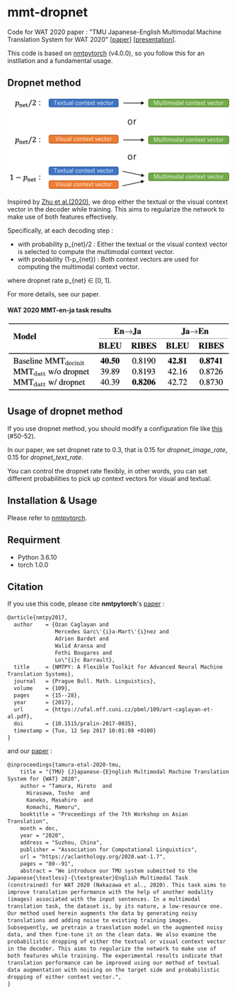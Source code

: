 # mmt-dropnet

Code for WAT 2020 paper : "TMU Japanese-English Multimodal Machine Translation System for WAT 2020" \[[paper](https://aclanthology.org/2020.wat-1.7/)\] \[[presentation](https://www.youtube.com/watch?v=pljsLkRMWDQ)\].

This code is based on [nmtpytorch](https://github.com/lium-lst/nmtpytorch/tree/v4.0.0) (v4.0.0), so you follow this for an instllation and a fundamental usage.

## Dropnet method
![dropnet_fig](docs/dropnet_fig.png?raw=true)

Inspired by [Zhu et al.(2020)](https://openreview.net/forum?id=Hyl7ygStwB), we drop either the textual or the visual context vector in the decoder while training.
This aims to regularize the network
to make use of both features effectively.

Specifically, at each decoding step :

- with probability p_{net}/2 : Either the textual or the visual context vector is selected to compute the multimodal context vector.
- with probability (1-p_{net}) : Both context vectors are used for computing the multimodal context vector.

where dropnet rate p_{net} ∈ [0, 1].

For more details, see our paper.

#### WAT 2020 MMT-en-ja task results
![dropnet_scores](docs/dropnet_scores.png)

## Usage of dropnet method
If you use dropnet method, you should modify a configuration file like [this](examples/v4.0.0/mmt-task-en-fr-multimodalatt-dropnet.conf) (#50-52).

In our paper, we set dropnet rate to 0.3, that is 0.15 for *dropnet_image_rate*, 0.15 for *dropnet_text_rate*.

You can control the dropnet rate flexibly, in other words, you can set different probabilities to pick up context vectors for visual and textual.

## Installation & Usage
Please refer to [nmtpytorch](https://github.com/lium-lst/nmtpytorch/tree/v4.0.0).
## Requirment
- Python 3.6.10
- torch 1.0.0

## Citation
If you use this code, please cite **nmtpytorch**'s [paper](https://ufal.mff.cuni.cz/pbml/109/art-caglayan-et-al.pdf) :
```
@article{nmtpy2017,
  author    = {Ozan Caglayan and
               Mercedes Garc\'{i}a-Mart\'{i}nez and
               Adrien Bardet and
               Walid Aransa and
               Fethi Bougares and
               Lo\"{i}c Barrault},
  title     = {NMTPY: A Flexible Toolkit for Advanced Neural Machine Translation Systems},
  journal   = {Prague Bull. Math. Linguistics},
  volume    = {109},
  pages     = {15--28},
  year      = {2017},
  url       = {https://ufal.mff.cuni.cz/pbml/109/art-caglayan-et-al.pdf},
  doi       = {10.1515/pralin-2017-0035},
  timestamp = {Tue, 12 Sep 2017 10:01:08 +0100}
}
```
and our [paper](https://aclanthology.org/2020.wat-1.7/) :
```
@inproceedings{tamura-etal-2020-tmu,
    title = "{TMU} {J}apanese-{E}nglish Multimodal Machine Translation System for {WAT} 2020",
    author = "Tamura, Hiroto  and
      Hirasawa, Tosho  and
      Kaneko, Masahiro  and
      Komachi, Mamoru",
    booktitle = "Proceedings of the 7th Workshop on Asian Translation",
    month = dec,
    year = "2020",
    address = "Suzhou, China",
    publisher = "Association for Computational Linguistics",
    url = "https://aclanthology.org/2020.wat-1.7",
    pages = "80--91",
    abstract = "We introduce our TMU system submitted to the Japanese{\textless}-{\textgreater}English Multimodal Task (constrained) for WAT 2020 (Nakazawa et al., 2020). This task aims to improve translation performance with the help of another modality (images) associated with the input sentences. In a multimodal translation task, the dataset is, by its nature, a low-resource one. Our method used herein augments the data by generating noisy translations and adding noise to existing training images. Subsequently, we pretrain a translation model on the augmented noisy data, and then fine-tune it on the clean data. We also examine the probabilistic dropping of either the textual or visual context vector in the decoder. This aims to regularize the network to make use of both features while training. The experimental results indicate that translation performance can be improved using our method of textual data augmentation with noising on the target side and probabilistic dropping of either context vector.",
}

```